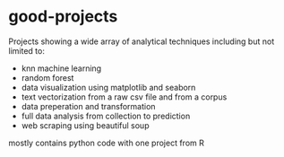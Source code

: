 # good-projects
Projects showing a wide array of analytical techniques including but not limited to:
- knn machine learning
- random forest 
- data visualization using matplotlib and seaborn
- text vectorization from a raw csv file and from a corpus 
- data preperation and transformation
- full data analysis from collection to prediction
- web scraping using beautiful soup 

mostly contains python code with one project from R
